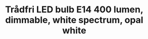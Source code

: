 ---
model: LED1536G5
EAN: 403.182.85
vendor: IKEA
title: Trådfri LED bulb E14 400 lumen, dimmable, white spectrum, opal white
category: light
supports: on/off, brightness, colortemp
image: /assets/images/devices/Ikea_LED1536G5-E14.jpg
zigbeemodel: ['TRADFRI bulb E14 WS opal 400lm']
compatible: [z2m,iob,conbee]
mlink: https://www.ikea.com/kr/en/catalog/products/40318285/
link: 
link2: 
link3: 
---